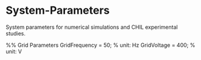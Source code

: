 # System-Parameters
System parameters for numerical simulations and CHIL experimental studies.

%% Grid Parameters
GridFrequency = 50; % unit: Hz
GridVoltage   = 400; % unit: V
